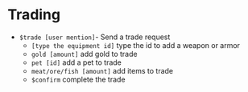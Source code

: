 # Trading

* `$trade [user mention]`- Send a trade request
    * `[type the equipment id]` type the id to add a weapon or armor
    * `gold [amount]` add gold to trade
    * `pet [id]` add a pet to trade
    * `meat/ore/fish [amount]` add items to trade
    * `$confirm` complete the trade
